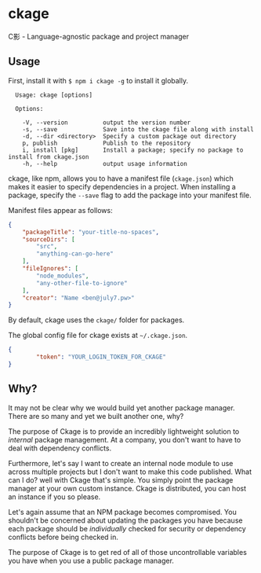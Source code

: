 # ckage

C影 - Language-agnostic package and project manager

## Usage

First, install it with `$ npm i ckage -g` to install it globally.

```
  Usage: ckage [options]

  Options:

    -V, --version          output the version number
    -s, --save             Save into the ckage file along with install
    -d, --dir <directory>  Specify a custom package out directory
    p, publish             Publish to the repository
    i, install [pkg]       Install a package; specify no package to install from ckage.json
    -h, --help             output usage information
```


ckage, like npm, allows you to have a manifest file (`ckage.json`) which makes it easier to specify dependencies in a project. When installing a package, specify the `--save` flag to add the package into your manifest file.

Manifest files appear as follows:
```json
{
    "packageTitle": "your-title-no-spaces",
    "sourceDirs": [
        "src",
        "anything-can-go-here"
    ],
    "fileIgnores": [
        "node_modules",
        "any-other-file-to-ignore"
    ],
    "creator": "Name <ben@july7.pw>"
}

```

By default, ckage uses the `ckage/` folder for packages.

The global config file for ckage exists at `~/.ckage.json`.

```json
{
        "token": "YOUR_LOGIN_TOKEN_FOR_CKAGE"
}
```

## Why?

It may not be clear why we would build yet another package manager. There are so many and yet we built another one, why?

The purpose of Ckage is to provide an incredibly lightweight solution to *internal* package management. At a company, you don't want to have to deal with dependency conflicts.

Furthermore, let's say I want to create an internal node module to use across multiple projects but I don't want to make this code published. What can I do? well with Ckage that's simple. You simply point the package manager at your own custom instance. Ckage is distributed, you can host an instance if you so please.

Let's again assume that an NPM package becomes compromised. You shouldn't be concerned about updating the packages you have because each package should be *individually* checked for security or dependency conflicts before being checked in.

The purpose of Ckage is to get red of all of those uncontrollable variables you have when you use a public package manager.